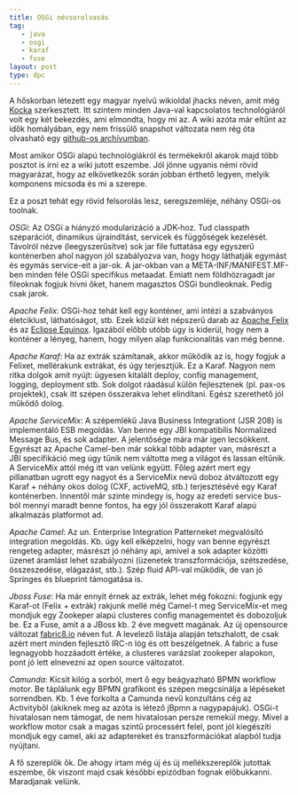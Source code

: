 ```yaml
---
title: OSGi névsorolvasás
tag:
   - java
   - osgi
   - karaf
   - fuse
layout: post
type: dpc
---
```


A hőskorban létezett egy magyar nyelvű wikioldal jhacks néven, amit még [Kocka][kocka] szerkesztett. Itt szintem minden Java-val kapcsolatos technológiáról volt egy két bekezdés, ami elmondta, hogy mi az. A wiki azóta már eltűnt az idők homályában, egy nem frissülő snapshot változata nem rég óta olvasható egy [github-os archívumban][jhacks].

Most amikor OSGi alapú technológiákról és termékekről akarok majd több posztot is írni ez a wiki jutott eszembe. Jól jönne ugyanis némi rövid magyarázat, hogy az elkövetkezők során jobban érthető legyen, melyik komponens micsoda és mi a szerepe.

Ez a poszt tehát egy rövid felsorolás lesz, seregszemléje, néhány OSGi-os toolnak.

*OSGi*: Az OSGi a hiányzó modularizáció a JDK-hoz. Tud classpath szeparációt, dinamikus újraindítást, servicek és függőségek kezelését. Távolról nézve (leegyszerűsítve) sok jar file futtatása egy egyszerű konténerben ahol nagyon jól szabályozva van, hogy hogy láthatják egymást és egymás service-eit a jar-ok. A jar-okban van a META-INF/MANIFEST.MF-ben minden féle OSGi specifikus metaadat. Emiatt nem földhözragadt jar fileoknak fogjuk hívni őket, hanem magasztos OSGi bundleoknak. Pedig csak jarok.

*Apache Felix*: OSGi-hoz tehát kell egy konténer, ami intézi a szabványos életciklust, láthatóságot, stb. Ezek közül két népszerű darab az [Apache Felix][felix] és az [Eclipse Equinox][equinox]. Igazából előbb utóbb úgy is kiderül, hogy nem a konténer a lényeg, hanem, hogy milyen alap funkcionalitás van még benne.

*Apache Karaf*: Ha az extrák számítanak, akkor működik az is, hogy fogjuk a Felixet, mellérakunk extrákat, és úgy terjesztjük. Ez a Karaf. Nagyon nem ritka dolgok amit nyújt: ügyesen kitalált deploy, config management, logging, deployment stb. Sok dolgot ráadásul külön fejlesztenek (pl. pax-os projektek), csak itt szépen összerakva lehet elindítani. Egész szerethető jól működő dolog.

*Apache ServiceMix*: A szépemlékű Java Business Integrationt (JSR 208) is implementáló ESB megoldás. Van benne egy JBI kompatibilis Normalized Message Bus, és sok adapter. A jelentősége mára már igen lecsökkent. Egyrészt az Apache Camel-ben már sokkal több adapter van, másrészt a JBI specifikáció meg úgy tűnik nem váltotta meg a világot és lassan eltűnik. A ServiceMix attól még itt van velünk együtt. Főleg azért mert egy pillanatban ugrott egy nagyot és a ServiceMix nevű doboz átváltozott egy Karaf + néhány okos dolog (CXF, activeMQ, stb.) terjesztésévé egy Karaf konténerben. Innentől már szinte mindegy is, hogy az eredeti service bus-ból mennyi maradt benne fontos, ha egy jól összerakott Karaf alapú alkalmazás platformot ad.

*Apache Camel*: Az un. Enterprise Integration Patterneket megvalósító integration megoldás. Kb. úgy kell elképzelni, hogy van benne egyrészt rengeteg adapter, másrészt jó néhány api, amivel a sok adapter közötti üzenet áramlást lehet szabályozni (üzenetek transzformációja, szétszedése, összeszedése, elágazást, stb.). Szép fluid API-val működik, de van jó Springes és blueprint támogatása is.

*Jboss Fuse*: Ha már ennyit érnek az extrák, lehet még fokozni: fogjunk egy Karaf-ot (Felix + extrák) rakjunk mellé még Camel-t meg ServiceMix-et meg mondjuk egy Zookeper alapú clusteres config managementet és dobozoljuk be. Ez a Fuse, amit a a JBoss kb. 2 éve megvett magának. Az új opensource változat [fabric8.io][fabricio] néven fut. A levelező listája alapján tetszhalott, de csak azért mert minden fejlesztő IRC-n lóg és ott beszélgetnek. A fabric a fuse legnagyobb hozzáadott értéke, a clusteres varázslat zookeper alapokon, pont jó lett elnevezni az open source változatot.

*Camunda*: Kicsit kilóg a sorból, mert ő egy beágyazható BPMN workflow motor. Be táplálunk egy BPMN grafikont és szépen megcsinálja a lépéseket sorrendben. Kb. 1 éve forkolta a Camunda nevű konzultáns cég az Activityből (akiknek meg az azóta is létező jBpmn a nagypapájuk). OSGi-t hivatalosan nem támogat, de nem hivatalosan persze remekül megy. Mivel a workflow motor csak a magas szintű processért felel, pont jól kiegészíti mondjuk egy camel, aki az adaptereket és transzformációkat alapból tudja nyújtani.

A fő szereplők ők. De ahogy írtam még új és új mellékszereplők jutottak eszembe, ők viszont majd csak későbbi epizódban fognak előbukkanni. Maradjanak velünk.


[kocka]: http://iwillworkforfood.blogspot.hu/
[felix]: http://felix.apache.org/
[equinox]: http://www.eclipse.org/equinox/
[fabricio]: http://fabric8.io/
[jhacks]: http://elek.github.io/jhacks/
